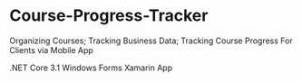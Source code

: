# Course-Progress-Tracker
Organizing Courses; Tracking Business Data; Tracking Course Progress For Clients via Mobile App

.NET Core 3.1
Windows Forms
Xamarin App
